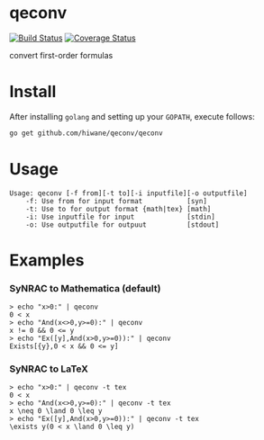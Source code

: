 qeconv
======

[![Build Status](https://travis-ci.org/hiwane/qeconv.svg?branch=master)](https://travis-ci.org/hiwane/qeconv)
[![Coverage Status](https://img.shields.io/coveralls/hiwane/qeconv.svg)](https://coveralls.io/r/hiwane/qeconv?branch=master)


convert first-order formulas


# Install

After installing `golang` and setting up your `GOPATH`, execute follows: 
```sh
go get github.com/hiwane/qeconv/qeconv
```

# Usage

```
Usage: qeconv [-f from][-t to][-i inputfile][-o outputfile]
    -f: Use from for input format           [syn]
    -t: Use to for output format {math|tex} [math]
    -i: Use inputfile for input             [stdin]
    -o: Use outputfile for outpuut          [stdout]
```

# Examples


### SyNRAC to Mathematica (default)

```
> echo "x>0:" | qeconv
0 < x
> echo "And(x<>0,y>=0):" | qeconv
x != 0 && 0 <= y
> echo "Ex([y],And(x>0,y>=0)):" | qeconv
Exists[{y},0 < x && 0 <= y]
```

### SyNRAC to LaTeX

```
> echo "x>0:" | qeconv -t tex
0 < x
> echo "And(x<>0,y>=0):" | qeconv -t tex
x \neq 0 \land 0 \leq y
> echo "Ex([y],And(x>0,y>=0)):" | qeconv -t tex
\exists y(0 < x \land 0 \leq y)
```

